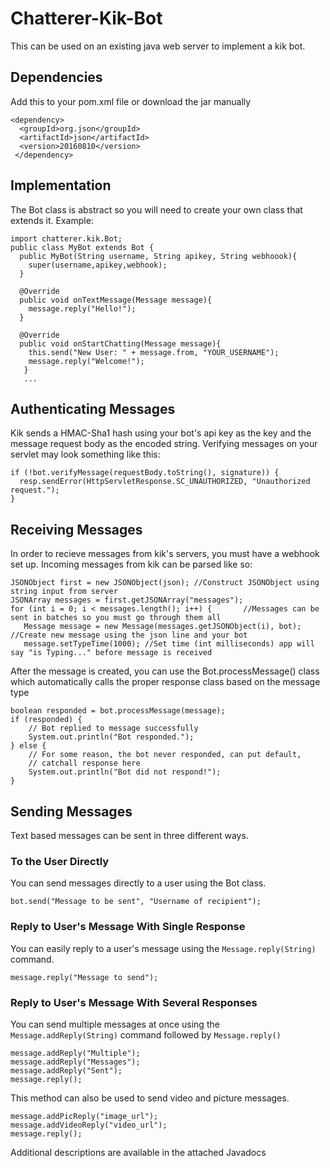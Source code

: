 # Chatterer-Kik-Bot

This can be used on an existing java web server to implement a kik bot.

## Dependencies
Add this to your pom.xml file or download the jar manually
```
<dependency>
  <groupId>org.json</groupId>
  <artifactId>json</artifactId> 
  <version>20160810</version>
 </dependency>
 ```
## Implementation
The Bot class is abstract so you will need to create your own class that extends it.
Example:
```
import chatterer.kik.Bot;
public class MyBot extends Bot {
  public MyBot(String username, String apikey, String webhoook){
    super(username,apikey,webhook);
  }
  
  @Override
  public void onTextMessage(Message message){
    message.reply("Hello!");
  }
  
  @Override
  public void onStartChatting(Message message){
    this.send("New User: " + message.from, "YOUR_USERNAME");
    message.reply("Welcome!");
   }
   ...
   ```
 ## Authenticating Messages
  Kik sends a HMAC-Sha1 hash using your bot's api key as the key and the message request body as the encoded string. Verifying messages on your servlet may look something like this:
  ```
 if (!bot.verifyMessage(requestBody.toString(), signature)) {
	resp.sendError(HttpServletResponse.SC_UNAUTHORIZED, "Unauthorized request.");
}
  ```
 ## Receiving Messages
 In order to recieve messages from kik's servers, you must have a webhook set up. Incoming messages from kik can be parsed like so:
 ```
JSONObject first = new JSONObject(json); //Construct JSONObject using string input from server
JSONArray messages = first.getJSONArray("messages");  
for (int i = 0; i < messages.length(); i++) {		//Messages can be sent in batches so you must go through them all	
	Message message = new Message(messages.getJSONObject(i), bot); //Create new message using the json line and your bot
	message.setTypeTime(1000); //Set time (int milliseconds) app will say "is Typing..." before message is received
```
After the message is created, you can use the Bot.processMessage() class which automatically calls the proper response class based on the message type 
```
boolean responded = bot.processMessage(message);
if (responded) {
	// Bot replied to message successfully
	System.out.println("Bot responded.");
} else {
	// For some reason, the bot never responded, can put default,
	// catchall response here
	System.out.println("Bot did not respond!");
}
```
## Sending Messages
Text based messages can be sent in three different ways.
  ### To the User Directly
  You can send messages directly to a user using the Bot class.
  ```
  bot.send("Message to be sent", "Username of recipient");
  ```
  ### Reply to User's Message With Single Response
  You can easily reply to a user's message using the `Message.reply(String)` command.
  ```
  message.reply("Message to send");
  ```
  ### Reply to User's Message With Several Responses
  You can send multiple messages at once using the `Message.addReply(String)` command followed by `Message.reply()`
  ```
  message.addReply("Multiple");
  message.addReply("Messages");
  message.addReply("Sent");
  message.reply();
  ```
  This method can also be used to send video and picture messages.
  ```
  message.addPicReply("image_url");
  message.addVideoReply("video_url");
  message.reply();
  ```
Additional descriptions are available in the attached Javadocs
